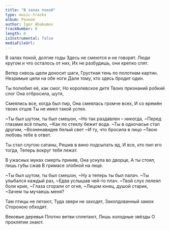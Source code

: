 ```yaml
---
title: "В залах покой"
type: music-tracks
album: Разное
author: Igor Abakumov
trackNumber: 0
length: 0
isInstrumental: false
mediaFileUrl: 
---
```


В залах покой, долгие годы
Здесь не смеются и не говорят.
Люди кругом и что осталось от них,
Их не разбудишь, они крепко спят.

Ветер сквозь щели доносит шаги,
Грустная тень по полотнам картин.
Незримые цепи на обе ноги
Дали тому, кто здесь бродит один.

Ты полюбил её, как смог,
Но королевское дитя
Твоих признаний робкий слог
Она отбросила, шутя,

Смеялись все, когда был пир,
Она смеялась громче всех,
И со времён твоих отцов
Ты не имел такой успех.

~Ты был шутом, ты был смешон,
~Но так раздавлен – никогда,
~Перед глазами всё плыло,
~Как по стеклу бежит вода.
~Ты в одночасье стал другим,
~Возненавидев белый свет
~И ту, что бросила в лицо
~Твою любовь тебе в ответ.

Ты стал слугою сатаны,
Решив в вино подсыпать яд,
И все, кто пил его тогда,
Теперь вокруг тебя лежат.

В ужасных муках смерть приняв,
Она уснула во дворце,
А ты стоял, лишь губы сжав
В гримасе злобной на лице.

~Ты был шутом, ты был смешон,
~Ну а теперь ты был палач.
~Ты улыбался каждый раз,
~Едва услышав чей-то плач.
~Твой слух лелеял боли крик,
~Глаза сгорали от огня,
~Лицом юнец, душой старик,
~Зачем ты мучаешь меня?

Там птицы не летают,
Туда звери не заходят,
Заколдованный замок
Стороною обходят.

Вековые деревья
Плотно ветви сплетают,
Лишь холодные звёзды
О проклятии знают.

